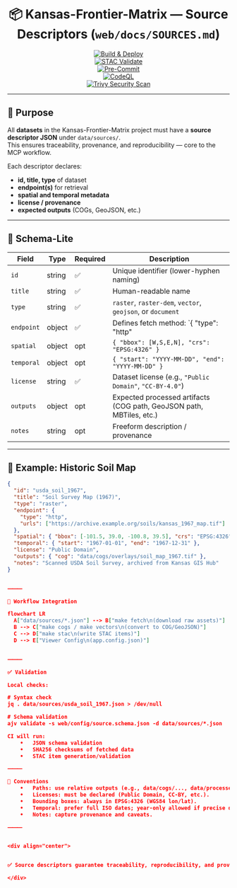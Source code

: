 <div align="center">

# 📦 Kansas-Frontier-Matrix — Source Descriptors (`web/docs/SOURCES.md`)

[![Build & Deploy](https://github.com/bartytime4life/Kansas-Frontier-Matrix/actions/workflows/site.yml/badge.svg)](../../.github/workflows/site.yml)  
[![STAC Validate](https://github.com/bartytime4life/Kansas-Frontier-Matrix/actions/workflows/stac-validate.yml/badge.svg)](../../.github/workflows/stac-validate.yml)  
[![Pre-Commit](https://github.com/bartytime4life/Kansas-Frontier-Matrix/actions/workflows/pre-commit.yml/badge.svg)](../../.github/workflows/pre-commit.yml)  
[![CodeQL](https://github.com/bartytime4life/Kansas-Frontier-Matrix/actions/workflows/codeql.yml/badge.svg)](../../.github/workflows/codeql.yml)  
[![Trivy Security Scan](https://github.com/bartytime4life/Kansas-Frontier-Matrix/actions/workflows/trivy.yml/badge.svg)](../../.github/workflows/trivy.yml)

</div>

---

## 📖 Purpose

All **datasets** in the Kansas-Frontier-Matrix project must have a **source descriptor JSON** under `data/sources/`.  
This ensures traceability, provenance, and reproducibility — core to the MCP workflow.

Each descriptor declares:
- **id, title, type** of dataset  
- **endpoint(s)** for retrieval  
- **spatial and temporal metadata**  
- **license / provenance**  
- **expected outputs** (COGs, GeoJSON, etc.)  

---

## 🧱 Schema-Lite

| Field      | Type     | Required | Description                                                                 |
|------------|----------|----------|-----------------------------------------------------------------------------|
| `id`       | string   | ✅        | Unique identifier (lower-hyphen naming)                                     |
| `title`    | string   | ✅        | Human-readable name                                                         |
| `type`     | string   | ✅        | `raster`, `raster-dem`, `vector`, `geojson`, or `document`                  |
| `endpoint` | object   | ✅        | Defines fetch method: `{ "type": "http"|"ftp"|"s3"|"arcgis", "urls": [] }` |
| `spatial`  | object   | opt       | `{ "bbox": [W,S,E,N], "crs": "EPSG:4326" }`                                |
| `temporal` | object   | opt       | `{ "start": "YYYY-MM-DD", "end": "YYYY-MM-DD" }`                           |
| `license`  | string   | ✅        | Dataset license (e.g., `"Public Domain"`, `"CC-BY-4.0"`)                    |
| `outputs`  | object   | opt       | Expected processed artifacts (COG path, GeoJSON path, MBTiles, etc.)        |
| `notes`    | string   | opt       | Freeform description / provenance                                           |

---

## 📝 Example: Historic Soil Map

```json
{
  "id": "usda_soil_1967",
  "title": "Soil Survey Map (1967)",
  "type": "raster",
  "endpoint": {
    "type": "http",
    "urls": ["https://archive.example.org/soils/kansas_1967_map.tif"]
  },
  "spatial": { "bbox": [-101.5, 39.0, -100.8, 39.5], "crs": "EPSG:4326" },
  "temporal": { "start": "1967-01-01", "end": "1967-12-31" },
  "license": "Public Domain",
  "outputs": { "cog": "data/cogs/overlays/soil_map_1967.tif" },
  "notes": "Scanned USDA Soil Survey, archived from Kansas GIS Hub"
}


⸻

🔄 Workflow Integration

flowchart LR
  A["data/sources/*.json"] --> B["make fetch\n(download raw assets)"]
  B --> C["make cogs / make vectors\n(convert to COG/GeoJSON)"]
  C --> D["make stac\n(write STAC items)"]
  D --> E["Viewer Config\n(app.config.json)"]


⸻

✅ Validation

Local checks:

# Syntax check
jq . data/sources/usda_soil_1967.json > /dev/null

# Schema validation
ajv validate -s web/config/source.schema.json -d data/sources/*.json

CI will run:
	•	JSON schema validation
	•	SHA256 checksums of fetched data
	•	STAC item generation/validation

⸻

📌 Conventions
	•	Paths: use relative outputs (e.g., data/cogs/..., data/processed/...).
	•	Licenses: must be declared (Public Domain, CC-BY, etc.).
	•	Bounding boxes: always in EPSG:4326 (WGS84 lon/lat).
	•	Temporal: prefer full ISO dates; year-only allowed if precise dates unavailable.
	•	Notes: capture provenance and caveats.

⸻


<div align="center">


✅ Source descriptors guarantee traceability, reproducibility, and provenance — ensuring Kansas-Frontier-Matrix remains a mission-grade historical GIS hub.

</div>
```
